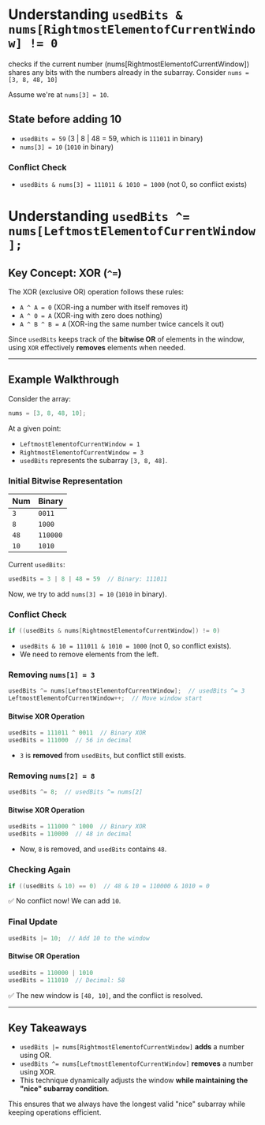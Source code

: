 # Understanding `usedBits & nums[RightmostElementofCurrentWindow] != 0`

checks if the current number (nums[RightmostElementofCurrentWindow]) shares any bits with the numbers already in the subarray.
Consider `nums = [3, 8, 48, 10]`

Assume we're at `nums[3] = 10`.

## **State before adding 10**
- `usedBits = 59` (3 | 8 | 48 = 59, which is `111011` in binary)
- `nums[3] = 10` (`1010` in binary)

### **Conflict Check**
- `usedBits & nums[3] = 111011 & 1010 = 1000` (not 0, so conflict exists)


# Understanding `usedBits ^= nums[LeftmostElementofCurrentWindow];`

## **Key Concept: XOR (`^=`)**
The XOR (exclusive OR) operation follows these rules:

- `A ^ A = 0` (XOR-ing a number with itself removes it)
- `A ^ 0 = A` (XOR-ing with zero does nothing)
- `A ^ B ^ B = A` (XOR-ing the same number twice cancels it out)

Since `usedBits` keeps track of the **bitwise OR** of elements in the window, using `XOR` effectively **removes** elements when needed.

---

## **Example Walkthrough**
Consider the array:

```cpp
nums = [3, 8, 48, 10];
```

At a given point:
- `LeftmostElementofCurrentWindow = 1`
- `RightmostElementofCurrentWindow = 3`
- `usedBits` represents the subarray `[3, 8, 48]`.

### **Initial Bitwise Representation**
| Num  | Binary  |
|------|--------|
| `3`  | `0011` |
| `8`  | `1000` |
| `48` | `110000` |
| `10` | `1010` |

Current `usedBits`:
```cpp
usedBits = 3 | 8 | 48 = 59  // Binary: 111011
```

Now, we try to add `nums[3] = 10` (`1010` in binary).

### **Conflict Check**
```cpp
if ((usedBits & nums[RightmostElementofCurrentWindow]) != 0)
```
- `usedBits & 10 = 111011 & 1010 = 1000` (not 0, so conflict exists).
- We need to remove elements from the left.

### **Removing `nums[1] = 3`**
```cpp
usedBits ^= nums[LeftmostElementofCurrentWindow];  // usedBits ^= 3
LeftmostElementofCurrentWindow++;  // Move window start
```
#### **Bitwise XOR Operation**
```cpp
usedBits = 111011 ^ 0011  // Binary XOR
usedBits = 111000  // 56 in decimal
```
- `3` is **removed** from `usedBits`, but conflict still exists.

### **Removing `nums[2] = 8`**
```cpp
usedBits ^= 8;  // usedBits ^= nums[2]
```
#### **Bitwise XOR Operation**
```cpp
usedBits = 111000 ^ 1000  // Binary XOR
usedBits = 110000  // 48 in decimal
```
- Now, `8` is removed, and `usedBits` contains `48`.

### **Checking Again**
```cpp
if ((usedBits & 10) == 0)  // 48 & 10 = 110000 & 1010 = 0
```
✅ No conflict now! We can add `10`.

### **Final Update**
```cpp
usedBits |= 10;  // Add 10 to the window
```
#### **Bitwise OR Operation**
```cpp
usedBits = 110000 | 1010
usedBits = 111010  // Decimal: 58
```
✅ The new window is `[48, 10]`, and the conflict is resolved.

---

## **Key Takeaways**
- `usedBits |= nums[RightmostElementofCurrentWindow]` **adds** a number using OR.
- `usedBits ^= nums[LeftmostElementofCurrentWindow]` **removes** a number using XOR.
- This technique dynamically adjusts the window **while maintaining the "nice" subarray condition**.

This ensures that we always have the longest valid "nice" subarray while keeping operations efficient.

